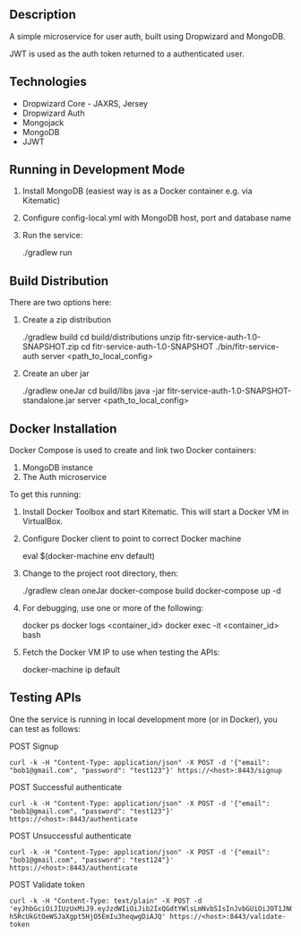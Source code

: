 Description
-----------

A simple microservice for user auth, built using Dropwizard and MongoDB.

JWT is used as the auth token returned to a authenticated user.

Technologies
------------
- Dropwizard Core - JAXRS, Jersey
- Dropwizard Auth
- Mongojack
- MongoDB
- JJWT

Running in Development Mode
---------------------------

1) Install MongoDB (easiest way is as a Docker container e.g. via Kitematic)

2) Configure config-local.yml with MongoDB host, port and database name

3) Run the service:

    ./gradlew run

Build Distribution
------------------

There are two options here:

1) Create a zip distribution

    ./gradlew build
    cd build/distributions
    unzip fitr-service-auth-1.0-SNAPSHOT.zip
    cd fitr-service-auth-1.0-SNAPSHOT
    ./bin/fitr-service-auth server <path_to_local_config>

2) Create an uber jar

    ./gradlew oneJar
    cd build/libs
    java -jar fitr-service-auth-1.0-SNAPSHOT-standalone.jar server <path_to_local_config>

Docker Installation
-------------------

Docker Compose is used to create and link two Docker containers:

1. MongoDB instance
2. The Auth microservice

To get this running:

1) Install Docker Toolbox and start Kitematic. This will start a Docker VM in VirtualBox.

2) Configure Docker client to point to correct Docker machine

    eval $(docker-machine env default)

3) Change to the project root directory, then:

    ./gradlew clean oneJar
    docker-compose build
    docker-compose up -d

6) For debugging, use one or more of the following:

    docker ps
    docker logs <container_id>
    docker exec -it <container_id> bash

7) Fetch the Docker VM IP to use when testing the APIs:

    docker-machine ip default

Testing APIs
------------
One the service is running in local development more (or in Docker), you can test as follows:

POST Signup

    curl -k -H "Content-Type: application/json" -X POST -d '{"email": "bob1@gmail.com", "password": "test123"}' https://<host>:8443/signup

POST Successful authenticate

    curl -k -H "Content-Type: application/json" -X POST -d '{"email": "bob1@gmail.com", "password": "test123"}' https://<host>:8443/authenticate

POST Unsuccessful authenticate

    curl -k -H "Content-Type: application/json" -X POST -d '{"email": "bob1@gmail.com", "password": "test124"}' https://<host>:8443/authenticate

POST Validate token

    curl -k -H "Content-Type: text/plain" -X POST -d 'eyJhbGciOiJIUzUxMiJ9.eyJzdWIiOiJib2IxQGdtYWlsLmNvbSIsInJvbGUiOiJOT1JNQUwiLCJpZCI6IjU3YjljMmUyYzllNzdjMDAwMWU2NTIzOCJ9.BVjRZ7FFV40cmPeJl18_mbfvPbGfjMoBOoPKerE83GdvIle-h5RcUkGtOeWSJaXgpt5HjO5EmIu3heqwgDiAJQ' https://<host>:8443/validate-token
